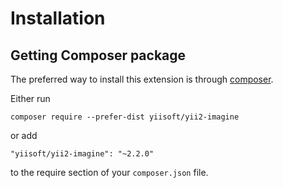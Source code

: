 Installation
============

## Getting Composer package

The preferred way to install this extension is through [composer](http://getcomposer.org/download/).

Either run

```
composer require --prefer-dist yiisoft/yii2-imagine
```

or add

```
"yiisoft/yii2-imagine": "~2.2.0"
```

to the require section of your `composer.json` file.
